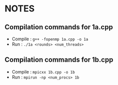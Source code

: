 # NOTES

## Compilation commands for 1a.cpp

- Compile : `g++ -fopenmp 1a.cpp -o 1a`
- Run     : `./1a <rounds> <num_threads>`

## Compilation commands for 1b.cpp

- Compile : `mpicxx 1b.cpp -o 1b`
- Run     : `mpirun -np <num_procs> 1b` 
